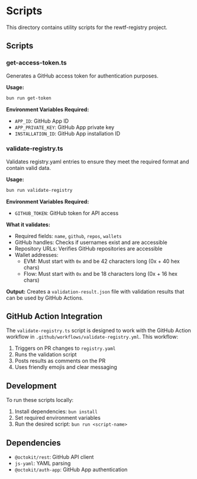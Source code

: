# Scripts

This directory contains utility scripts for the rewtf-registry project.

## Scripts

### get-access-token.ts

Generates a GitHub access token for authentication purposes.

**Usage:**

```bash
bun run get-token
```

**Environment Variables Required:**

- `APP_ID`: GitHub App ID
- `APP_PRIVATE_KEY`: GitHub App private key
- `INSTALLATION_ID`: GitHub App installation ID

### validate-registry.ts

Validates registry.yaml entries to ensure they meet the required format and contain valid data.

**Usage:**

```bash
bun run validate-registry
```

**Environment Variables Required:**

- `GITHUB_TOKEN`: GitHub token for API access

**What it validates:**

- Required fields: `name`, `github`, `repos`, `wallets`
- GitHub handles: Checks if usernames exist and are accessible
- Repository URLs: Verifies GitHub repositories are accessible
- Wallet addresses:
  - EVM: Must start with `0x` and be 42 characters long (0x + 40 hex chars)
  - Flow: Must start with `0x` and be 18 characters long (0x + 16 hex chars)

**Output:**
Creates a `validation-result.json` file with validation results that can be used by GitHub Actions.

## GitHub Action Integration

The `validate-registry.ts` script is designed to work with the GitHub Action workflow in `.github/workflows/validate-registry.yml`. This workflow:

1. Triggers on PR changes to `registry.yaml`
2. Runs the validation script
3. Posts results as comments on the PR
4. Uses friendly emojis and clear messaging

## Development

To run these scripts locally:

1. Install dependencies: `bun install`
2. Set required environment variables
3. Run the desired script: `bun run <script-name>`

## Dependencies

- `@octokit/rest`: GitHub API client
- `js-yaml`: YAML parsing
- `@octokit/auth-app`: GitHub App authentication
